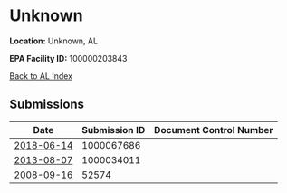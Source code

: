 # Unknown

**Location:** Unknown, AL

**EPA Facility ID:** 100000203843

[Back to AL Index](../../index.md)

## Submissions

| Date | Submission ID | Document Control Number |
|------|--------------|-------------------------|
| [2018-06-14](submissions/1000067686.md) | 1000067686 |  |
| [2013-08-07](submissions/1000034011.md) | 1000034011 |  |
| [2008-09-16](submissions/52574.md) | 52574 |  |
